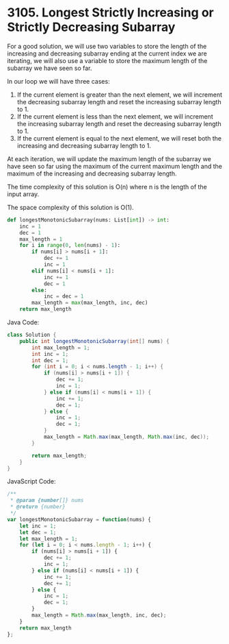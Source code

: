 # 3105. Longest Strictly Increasing or Strictly Decreasing Subarray

For a good solution, we will use two variables to store the length of the increasing and decreasing subarray ending at the current index we are iterating, we will also use a variable to store the maximum length of the subarray we have seen so far.

In our loop we will have three cases:
1. If the current element is greater than the next element, we will increment the decreasing subarray length and reset the increasing subarray length to 1.
2. If the current element is less than the next element, we will increment the increasing subarray length and reset the decreasing subarray length to 1.
3. If the current element is equal to the next element, we will reset both the increasing and decreasing subarray length to 1.

At each iteration, we will update the maximum length of the subarray we have seen so far using the maximum of the current maximum length and the maximum of the increasing and decreasing subarray length.

The time complexity of this solution is O(n) where n is the length of the input array.

The space complexity of this solution is O(1).

```python
def longestMonotonicSubarray(nums: List[int]) -> int:
    inc = 1
    dec = 1
    max_length = 1
    for i in range(0, len(nums) - 1):
        if nums[i] > nums[i + 1]:
            dec += 1
            inc = 1
        elif nums[i] < nums[i + 1]:
            inc += 1
            dec = 1
        else:
            inc = dec = 1
        max_length = max(max_length, inc, dec)
    return max_length
```

Java Code:
```java
class Solution {
    public int longestMonotonicSubarray(int[] nums) {
        int max_length = 1;
        int inc = 1;
        int dec = 1;
        for (int i = 0; i < nums.length - 1; i++) {
            if (nums[i] > nums[i + 1]) {
                dec += 1;
                inc = 1;
            } else if (nums[i] < nums[i + 1]) {
                inc += 1;
                dec = 1;
            } else {
                inc = 1;
                dec = 1;
            }
            max_length = Math.max(max_length, Math.max(inc, dec));
        }

        return max_length;
    }
}
```

JavaScript Code:
```javascript
/**
 * @param {number[]} nums
 * @return {number}
 */
var longestMonotonicSubarray = function(nums) {
    let inc = 1;
    let dec = 1;
    let max_length = 1;
    for (let i = 0; i < nums.length - 1; i++) {
        if (nums[i] > nums[i + 1]) {
            dec += 1;
            inc = 1;
        } else if (nums[i] < nums[i + 1]) {
            inc += 1;
            dec += 1;
        } else {
            inc = 1;
            dec = 1;
        }
        max_length = Math.max(max_length, inc, dec);
    }
    return max_length
};
```